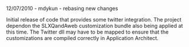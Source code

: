12/07/2010 - mdykun - rebasing new changes

Initial release of code that provides some twitter integration. The project dependon the SLXQandAweb customization bundle also being applied at this time. The Twitter dll may have to be mapped to ensure that the customizations are compiled correctly in Application Architect.